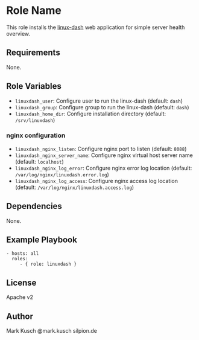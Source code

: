# Role Name

This role installs the [linux-dash](https://github.com/afaqurk/linux-dash)
web application for simple server health overview.


## Requirements

None.


## Role Variables

* ``linuxdash_user``: Configure user to run the linux-dash (default: ``dash``)
* ``linuxdash_group``: Configure group to run the linux-dash (default: ``dash``)
* ``linuxdash_home_dir``: Configure installation directory (default: ``/srv/linuxdash``)

### nginx configuration

* ``linuxdash_nginx_listen``: Configure nginx port to listen (default: ``8088``)
* ``linuxdash_nginx_server_name``: Configure nginx virtual host server name (default: ``localhost``)
* ``linuxdash_nginx_log_error``: Configure nginx error log location (default: ``/var/log/nginx/linuxdash.error.log``)
* ``linuxdash_nginx_log_access``: Configure nginx access log location (default: ``/var/log/nginx/linuxdash.access.log``)


## Dependencies

None.


## Example Playbook

    - hosts: all
      roles:
         - { role: linuxdash }


## License

Apache v2


## Author

Mark Kusch @mark.kusch silpion.de


<!-- vim: set nofen ts=4 sw=4 et: -->
